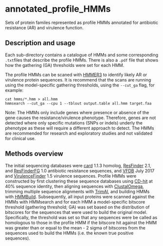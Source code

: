 # annotated_profile_HMMs
Sets of protein familes represented as profile HMMs annotated for antibiotic resistance (AR) and virulence function.

## Description and usage

Each sub-directory contains a catalogue of HMMs and some corresponding `.txt`files that describe the profile HMMs. There is also a `.pdf` file that shows how the gathering (GA) thresholds were set for each HMM.

The profile HMMs can be scaned with [HMMER3](http://hmmer.org/) to identify likely AR or virulence protein sequences. It is recommend that the scans are running using the model-specific gathering thresholds, using the `--cut_ga` flag, for example:

    cat hmms/*.hmm > all.hmm
    hmmsearch --cut_ga --cpu 1 --tblout output.table all.hmm target.faa

Note: The HMMs only include genes where presence or absence of the gene causes the resistance/virulence phenotype. Therefore, genes are not detected where only specific mutations (SNPs or indels) underly the phenotype as these will require a different approach to detect. The HMMs are recommended for research and exploratory studies and not validated for clinical use.

## Methods overview

The initial sequencing databases were [card](https://card.mcmaster.ca/) 1.1.3 homolog, [ResFinder](https://cge.cbs.dtu.dk/services/ResFinder/) 2.1, and [ResFinderFG](https://cge.cbs.dtu.dk/services/ResFinderFG/) 1.0 antibiotic resistance sequences, and [VFDB](http://www.mgc.ac.cn/VFs/) July 2017 and [VirulenceFinder](https://cge.cbs.dtu.dk/services/VirulenceFinder/) 1.5 virulence sequences. Profile HMMs were constructed by first clustering these sequence databases using [CD-hit](http://weizhongli-lab.org/cd-hit/) at 40% sequence identity, then aligning sequences with [ClustalOmega](http://www.clustal.org/omega/), trimming multiple sequence alignments with [TrimAl](http://trimal.cgenomics.org/), and building HMMs with [HMMBuild](http://hmmer.org/). Subsequently, all input proteins were scanned against the HMMs with HMMsearch and for each HMM a model-specific bitscore threshold (gathering threshold; GA) was set based on the distribution of bitscores for the sequences that were used to build the original model. Specifically, the threshold was set so that any sequences were be called as homologous to those in the profile HMM if the bitscore hit against the HMM was greater than or equal to the mean - 2 sigma of bitscores from the sequences used to build the HMMs (i.e. the known true positive sequences).
